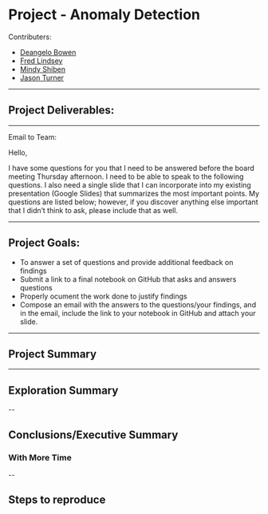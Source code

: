 # Project - Anomaly Detection

Contributers:
- [Deangelo Bowen](https://github.com/DeangeloBowen1)
- [Fred Lindsey](https://github.com/fred-lindsey)
- [Mindy Shiben](https://github.com/mindyshiben)
- [Jason Turner](https://github.com/Jason-R-Turner)

---
## Project Deliverables:

---
Email to Team:


Hello,

I have some questions for you that I need to be answered before the board meeting Thursday afternoon. I need to be able to speak to the following questions. I also need a single slide that I can incorporate into my existing presentation (Google Slides) that summarizes the most important points. My questions are listed below; however, if you discover anything else important that I didn’t think to ask, please include that as well.

---

## Project Goals:

- To answer a set of questions and provide additional feedback on findings
- Submit a link to a final notebook on GitHub that asks and answers questions 
- Properly ocument the work done to justify findings
- Compose an email with the answers to the questions/your findings, and in the email, include the link to your notebook in GitHub and attach your slide.

---

## Project Summary

---

## Exploration Summary

--

## Conclusions/Executive Summary


### With More Time

--

## Steps to reproduce





